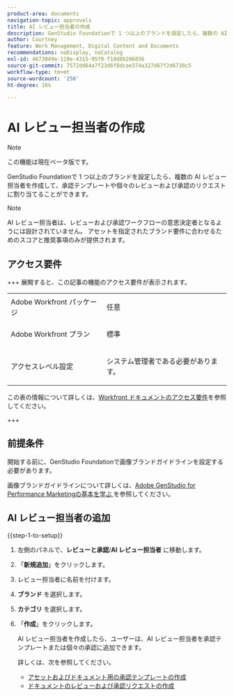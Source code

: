 ```yaml
---
product-area: documents
navigation-topic: approvals
title: AI レビュー担当者の作成
description: GenStudio Foundationで 1 つ以上のブランドを設定したら、複数の AI レビュー担当者を作成して、承認テンプレートや個々のレビューおよび承認のリクエストに割り当てることができます。
author: Courtney
feature: Work Management, Digital Content and Documents
recommendations: noDisplay, noCatalog
exl-id: 4673049e-119e-4315-95f0-f10d8b286856
source-git-commit: 7572dd64a7f23d6f8dcae374a327d67f2d6738c5
workflow-type: tm+mt
source-wordcount: '250'
ht-degree: 16%

---
```


# AI レビュー担当者の作成

>[!NOTE]
>
>この機能は現在ベータ版です。

GenStudio Foundationで 1 つ以上のブランドを設定したら、複数の AI レビュー担当者を作成して、承認テンプレートや個々のレビューおよび承認のリクエストに割り当てることができます。

>[!NOTE]
>
>AI レビュー担当者は、レビューおよび承認ワークフローの意思決定者となるようには設計されていません。 アセットを指定されたブランド要件に合わせるためのスコアと推奨事項のみが提供されます。

## アクセス要件

+++ 展開すると、この記事の機能のアクセス要件が表示されます。

<table style="table-layout:auto"> 
 <col> 
 <col> 
 <tbody> 
  <tr> 
   <td role="rowheader">Adobe Workfront パッケージ</td> 
   <td> <p>任意</p> </td> 
  </tr> 
  <tr> 
   <td role="rowheader">Adobe Workfront プラン</td> 
   <td> <p>標準</p> </td> 
  </tr> 
  <tr> 
   <td role="rowheader">アクセスレベル設定</td> 
   <td> <p>システム管理者である必要があります。</p></td> 
  </tr> 
 </tbody> 
</table>

この表の情報について詳しくは、[Workfront ドキュメントのアクセス要件](/help/quicksilver/administration-and-setup/add-users/access-levels-and-object-permissions/access-level-requirements-in-documentation.md)を参照してください。

+++

## 前提条件

開始する前に、GenStudio Foundationで画像ブランドガイドラインを設定する必要があります。

画像ブランドガイドラインについて詳しくは、[Adobe GenStudio for Performance Marketingの基本を学ぶ &#x200B;](https://experienceleague.adobe.com/en/docs/genstudio-for-performance-marketing/user-guide/get-started) を参照してください。

## AI レビュー担当者の追加

{{step-1-to-setup}}

1. 左側のパネルで、**レビューと承認**/**AI レビュー担当者** に移動します。
1. 「**新規追加**」をクリックします。
1. レビュー担当者に名前を付けます。
1. **ブランド** を選択します。
1. **カテゴリ** を選択します。
1. 「**作成**」をクリックします。

   AI レビュー担当者を作成したら、ユーザーは、AI レビュー担当者を承認テンプレートまたは個々の承認に追加できます。

   詳しくは、次を参照してください。

   * [アセットおよびドキュメント用の承認テンプレートの作成](/help/quicksilver/review-and-approve-work/document-reviews-and-approvals/manage-document-approvals/create-approval-template.md)
   * [ドキュメントのレビューおよび承認リクエストの作成](/help/quicksilver/review-and-approve-work/document-reviews-and-approvals/manage-document-approvals/create-a-document-approval.md)

